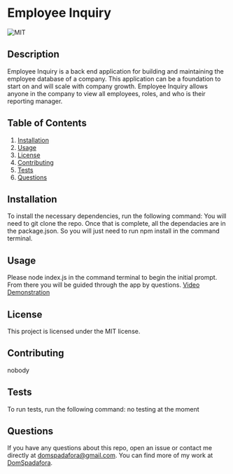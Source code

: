 # Employee Inquiry

  ![MIT](https://img.shields.io/badge/license-MIT-green)

  ## Description
  Employee Inquiry is a back end application for building and maintaining the employee database of a company. This application can be a foundation to start on and will scale with company growth. Employee Inquiry allows anyone in the company to view all employees, roles, and who is their reporting manager.

  ## Table of Contents
  1. [Installation](#installation)
  2. [Usage](#usage)
  3. [License](#license)
  4. [Contributing](#contributing)
  5. [Tests](#tests)
  6. [Questions](#questions)

  ## Installation
  To install the necessary dependencies, run the following command:
  You will need to git clone the repo. Once that is complete, all the dependacies are in the package.json. So you will just need to run npm install in the command terminal.

  ## Usage
  Please node index.js in the command terminal to begin the initial prompt. From there you will be guided through the app by questions. 
  [Video Demonstration](https://drive.google.com/file/d/1nXjVJkudRZRvboI3mvXMvwgKLepi0th9/view)

  ## License 
  This project is licensed under the MIT license.

  ## Contributing
  nobody

  ## Tests
  To run tests, run the following command:
  no testing at the moment
  
  ## Questions
  If you have any questions about this repo, open an issue or contact me directly at [domspadafora@gmail.com](mailto:domspadafora@gmail.com).
  You can find more of my work at [DomSpadafora](https://www.github.com/DomSpadafora).

